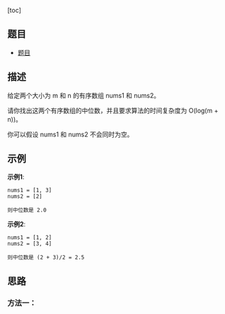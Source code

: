[toc]

## 题目 
- [题目](https://leetcode-cn.com/problems/median-of-two-sorted-arrays/)

## 描述

给定两个大小为 m 和 n 的有序数组 nums1 和 nums2。

请你找出这两个有序数组的中位数，并且要求算法的时间复杂度为 O(log(m + n))。

你可以假设 nums1 和 nums2 不会同时为空。

## 示例 
**示例1**:
```text
nums1 = [1, 3]
nums2 = [2]

则中位数是 2.0
```

**示例2**:
```text
nums1 = [1, 2]
nums2 = [3, 4]

则中位数是 (2 + 3)/2 = 2.5
```

## 思路
### 方法一：